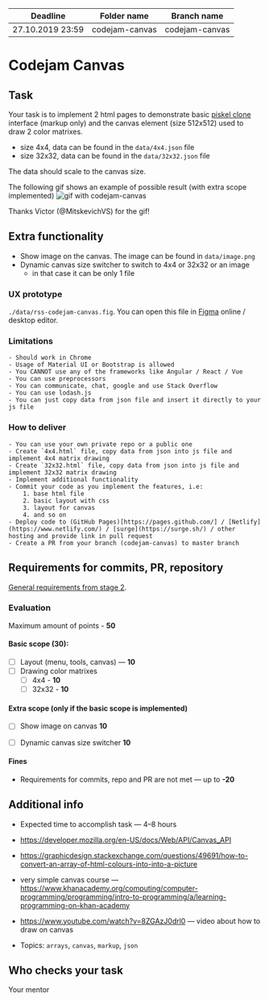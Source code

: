
| Deadline  | Folder name | Branch name |
|-----------|-------------|-------------|
| 27.10.2019 23:59 | codejam-canvas | codejam-canvas |


# Codejam Canvas

## Task

Your task is to implement 2 html pages to demonstrate basic [piskel clone](https://www.piskelapp.com/) interface (markup only) and the canvas element (size 512x512) used to draw 2 color matrixes.

- size 4x4, data can be found in the `data/4x4.json` file
- size 32x32, data can be found in the `data/32x32.json` file

The data should scale to the canvas size.

The following gif shows an example of possible result (with extra scope implemented)
![gif with codejam-canvas](https://cdn.discordapp.com/attachments/636801685288648724/636930783180750849/codejam-canvas.gif)

Thanks Victor (@MitskevichVS) for the gif!

## Extra functionality
* Show image on the canvas. The image can be found in `data/image.png`
* Dynamic canvas size switcher to switch to 4x4 or 32x32 or an image
  * in that case it can be only 1 file

### UX prototype
`./data/rss-codejam-canvas.fig`. You can open this file in [Figma](https://figma.com) online / desktop editor.

### Limitations
    - Should work in Chrome
    - Usage of Material UI or Bootstrap is allowed
    - You CANNOT use any of the frameworks like Angular / React / Vue
    - You can use preprocessors 
    - You can communicate, chat, google and use Stack Overflow
    - You can use lodash.js
    - You can just copy data from json file and insert it directly to your js file
    
### How to deliver
    - You can use your own private repo or a public one
    - Create `4x4.html` file, copy data from json into js file and implement 4x4 matrix drawing
    - Create `32x32.html` file, copy data from json into js file and implement 32x32 matrix drawing
    - Implement additional functionality
    - Commit your code as you implement the features, i.e: 
        1. base html file
        2. basic layout with css 
        3. layout for canvas 
        4. and so on
    - Deploy code to (GitHub Pages)[https://pages.github.com/] / [Netlify](https://www.netlify.com/) / [surge](https://surge.sh/) / other hosting and provide link in pull request
    - Create a PR from your branch (codejam-canvas) to master branch
    
    
## Requirements for commits, PR, repository

[General requirements from stage 2](https://github.com/rolling-scopes-school/docs/blob/master/docs/stage2.md).

### Evaluation

Maximum amount of points - **50**

#### Basic scope (**30**):
- [ ] Layout (menu, tools, canvas) — **10**
- [ ] Drawing color matrixes
  - [ ] 4x4 - **10**
  - [ ] 32x32 - **10**

#### Extra scope (only if the basic scope is implemented)
- [ ] Show image on canvas **10**
- [ ] Dynamic canvas size switcher **10**


#### Fines
- Requirements for commits, repo and PR are not met — up to **-20**

## Additional info
* Expected time to accomplish task — 4–8 hours
* https://developer.mozilla.org/en-US/docs/Web/API/Canvas_API
* https://graphicdesign.stackexchange.com/questions/49691/how-to-convert-an-array-of-html-colours-into-into-a-picture
* very simple canvas course — https://www.khanacademy.org/computing/computer-programming/programming/intro-to-programming/a/learning-programming-on-khan-academy
* https://www.youtube.com/watch?v=8ZGAzJ0drl0 — video about how to draw on canvas

* Topics: `arrays`, `canvas`, `markup`, `json`


## Who checks your task
Your mentor
